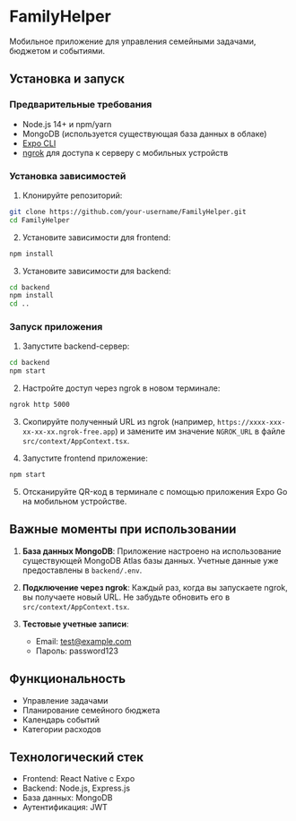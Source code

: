 # FamilyHelper

Мобильное приложение для управления семейными задачами, бюджетом и событиями.

## Установка и запуск

### Предварительные требования

- Node.js 14+ и npm/yarn
- MongoDB (используется существующая база данных в облаке)
- [Expo CLI](https://docs.expo.dev/get-started/installation/)
- [ngrok](https://ngrok.com/) для доступа к серверу с мобильных устройств

### Установка зависимостей

1. Клонируйте репозиторий:
```bash
git clone https://github.com/your-username/FamilyHelper.git
cd FamilyHelper
```

2. Установите зависимости для frontend:
```bash
npm install
```

3. Установите зависимости для backend:
```bash
cd backend
npm install
cd ..
```

### Запуск приложения

1. Запустите backend-сервер:
```bash
cd backend
npm start
```

2. Настройте доступ через ngrok в новом терминале:
```bash
ngrok http 5000
```

3. Скопируйте полученный URL из ngrok (например, `https://xxxx-xxx-xx-xx-xx.ngrok-free.app`) и замените им значение `NGROK_URL` в файле `src/context/AppContext.tsx`.

4. Запустите frontend приложение:
```bash
npm start
```

5. Отсканируйте QR-код в терминале с помощью приложения Expo Go на мобильном устройстве.

## Важные моменты при использовании

1. **База данных MongoDB**: Приложение настроено на использование существующей MongoDB Atlas базы данных. Учетные данные уже предоставлены в `backend/.env`.

2. **Подключение через ngrok**: Каждый раз, когда вы запускаете ngrok, вы получаете новый URL. Не забудьте обновить его в `src/context/AppContext.tsx`.

3. **Тестовые учетные записи**:
   - Email: test@example.com
   - Пароль: password123

## Функциональность

- Управление задачами
- Планирование семейного бюджета
- Календарь событий
- Категории расходов

## Технологический стек

- Frontend: React Native с Expo
- Backend: Node.js, Express.js
- База данных: MongoDB
- Аутентификация: JWT 
